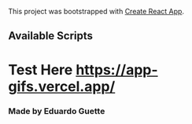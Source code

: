 This project was bootstrapped with [Create React App](https://github.com/facebook/create-react-app).

## Available Scripts
# Test Here https://app-gifs.vercel.app/
### Made by Eduardo Guette
